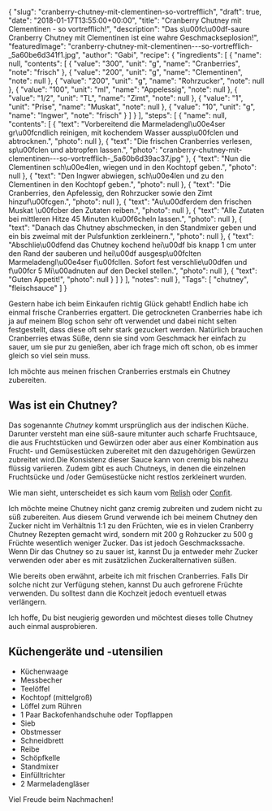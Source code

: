 {
    "slug": "cranberry-chutney-mit-clementinen-so-vortrefflich",
    "draft": true,
    "date": "2018-01-17T13:55:00+00:00",
    "title": "Cranberry Chutney mit Clementinen - so vortrefflich!",
    "description": "Das s\u00fc\u00df-saure Cranberry Chutney mit Clementinen ist eine wahre Geschmackseplosion!",
    "featuredImage": "cranberry-chutney-mit-clementinen---so-vortrefflich-_5a60be6d341f1.jpg",
    "author": "Gabi",
    "recipe": {
        "ingredients": [
            {
                "name": null,
                "contents": [
                    {
                        "value": "300",
                        "unit": "g",
                        "name": "Cranberries",
                        "note": "frisch"
                    },
                    {
                        "value": "200",
                        "unit": "g",
                        "name": "Clementinen",
                        "note": null
                    },
                    {
                        "value": "200",
                        "unit": "g",
                        "name": "Rohrzucker",
                        "note": null
                    },
                    {
                        "value": "100",
                        "unit": "ml",
                        "name": "Appelessig",
                        "note": null
                    },
                    {
                        "value": "1\/2",
                        "unit": "TL",
                        "name": "Zimt",
                        "note": null
                    },
                    {
                        "value": "1",
                        "unit": "Prise",
                        "name": "Muskat",
                        "note": null
                    },
                    {
                        "value": "10",
                        "unit": "g",
                        "name": "Ingwer",
                        "note": "frisch"
                    }
                ]
            }
        ],
        "steps": [
            {
                "name": null,
                "contents": [
                    {
                        "text": "Vorbereitend die Marmeladengl\u00e4ser gr\u00fcndlich reinigen, mit kochendem Wasser aussp\u00fclen und abtrocknen.",
                        "photo": null
                    },
                    {
                        "text": "Die frischen Cranberries verlesen, sp\u00fclen und abtropfen lassen.",
                        "photo": "cranberry-chutney-mit-clementinen---so-vortrefflich-_5a60b6d39ac37.jpg"
                    },
                    {
                        "text": "Nun die Clementinen sch\u00e4len, wiegen und in den Kochtopf geben.",
                        "photo": null
                    },
                    {
                        "text": "Den Ingwer abwiegen, sch\u00e4len und zu den Clementinen in den Kochtopf geben.",
                        "photo": null
                    },
                    {
                        "text": "Die Cranberries, den Apfelessig, den Rohrzucker sowie den Zimt hinzuf\u00fcgen.",
                        "photo": null
                    },
                    {
                        "text": "Au\u00dferdem den frischen Muskat \u00fcber den Zutaten reiben.",
                        "photo": null
                    },
                    {
                        "text": "Alle Zutaten bei mittleren Hitze 45 Minuten k\u00f6cheln lassen.",
                        "photo": null
                    },
                    {
                        "text": "Danach das Chutney abschmecken, in den Standmixer geben und ein bis zweimal mit der Pulsfunktion zerkleinern.",
                        "photo": null
                    },
                    {
                        "text": "Abschlie\u00dfend das Chutney kochend hei\u00df bis knapp 1 cm unter den Rand der sauberen und hei\u00df ausgesp\u00fclten Marmeladengl\u00e4ser f\u00fcllen. Sofort fest verschlie\u00dfen und f\u00fcr 5 Mi\u00adnuten auf den Deckel stellen.",
                        "photo": null
                    },
                    {
                        "text": "Guten Appetit!",
                        "photo": null
                    }
                ]
            }
        ],
        "notes": null
    },
    "Tags": [
        "chutney",
        "fleischsauce"
    ]
}

Gestern habe ich beim Einkaufen richtig Glück gehabt! Endlich habe ich einmal frische Cranberries ergattert. Die getrockneten Cranberries habe ich ja auf meinem Blog schon sehr oft verwendet und dabei nicht selten festgestellt, dass diese oft sehr stark gezuckert werden. Natürlich brauchen Cranberries etwas Süße, denn sie sind vom Geschmack her einfach zu sauer, um sie pur zu genießen, aber ich frage mich oft schon, ob es immer gleich so viel sein muss.

Ich möchte aus meinen frischen Cranberries  erstmals ein Chutney zubereiten.

## Was ist ein Chutney?

Das sogenannte *Chutney* kommt ursprünglich aus der indischen Küche. Darunter versteht man eine süß-saure mitunter auch scharfe Fruchtsauce, die aus Fruchtstücken und Gewürzen oder aber aus einer Kombination aus Frucht- und Gemüsestücken zubereitet mit den dazugehörigen Gewürzen zubreitet wird.Die Konsistenz dieser Sauce kann von cremig bis nahezu flüssig variieren. Zudem gibt es auch Chutneys, in denen die einzelnen Fruchtsücke und /oder Gemüsestücke nicht restlos zerkleinert wurden.

Wie man sieht, unterscheidet es sich kaum vom [Relish](https://kochfokus.de/artikel/mediterranes-relish/ "Relish") oder [Confit](https://kochfokus.de/artikel/koestliches-selbst-gemachtes-apfel-zwiebel-confit/ "Confit").

Ich möchte meine Chutney nicht ganz cremig zubreiten und zudem nicht zu süß zubereiten. Aus diesem Grund verwende ich bei meinem Chutney den Zucker nicht im Verhältnis 1:1 zu den Früchten, wie es in vielen Cranberry Chutney Rezepten gemacht wird, sondern mit 200 g Rohzucker zu 500 g Früchte wesentlich weniger Zucker. Das ist jedoch Geschmackssache. Wenn Dir das Chutney so zu sauer ist, kannst Du ja entweder mehr Zucker verwenden oder aber es mit zusätzlichen Zuckeralternativen süßen.

Wie bereits oben erwähnt, arbeite ich mit frischen Cranberries. Falls Dir solche nicht zur Verfügung stehen, kannst Du auch gefrorene Früchte verwenden. Du solltest dann die Kochzeit jedoch eventuell etwas verlängern.

Ich hoffe, Du bist neugierig geworden und möchtest  dieses tolle Chutney auch einmal ausprobieren.

## Küchengeräte und -utensilien

- Küchenwaage
- Messbecher
- Teelöffel
- Kochtopf (mittelgroß)
- Löffel zum Rühren
- 1 Paar Backofenhandschuhe oder Topflappen
- Sieb
- Obstmesser
- Schneidbrett
- Reibe
- Schöpfkelle
- Standmixer
- Einfülltrichter
- 2 Marmeladengläser

Viel Freude beim Nachmachen!